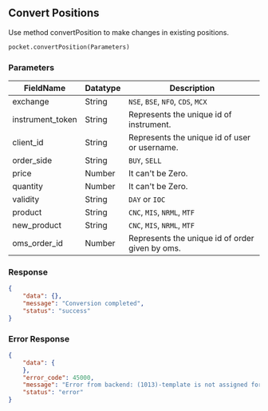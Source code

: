 ## Convert Positions
Use method convertPosition to make changes in existing positions.

```python
pocket.convertPosition(Parameters)
```

### Parameters
| FieldName         | Datatype | Description                                       |
|-------------------|----------|---------------------------------------------------|
| exchange          | String   | `NSE`, `BSE`, `NFO`, `CDS`, `MCX`                          |
| instrument_token  | String   | Represents the unique id of instrument.           |
| client_id         | String   | Represents the unique id of user or username.     |
| order_side        | String   | `BUY`, `SELL`                                         |
| price             | Number   | It can't be Zero.                                 |
| quantity          | Number   | It can't be Zero.                                 |
| validity          | String   | `DAY` or `IOC`                                        |
| product           | String   | `CNC`, `MIS`, `NRML`, `MTF`                              |
| new_product       | String   | `CNC`, `MIS`, `NRML`, `MTF`                              |
| oms_order_id      | Number   | Represents the unique id of order given by oms.   |


### Response
```json
{
    "data": {},
    "message": "Conversion completed",
    "status": "success"
}
```

### Error Response
```json
{
    "data": {
    },
    "error_code": 45000,
    "message": "Error from backend: (1013)-template is not assigned for this client",
    "status": "error"
}
```